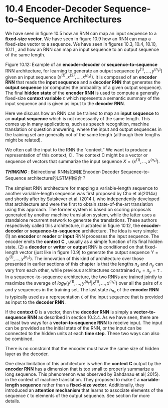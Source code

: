 # 10.4 Encoder-Decoder Sequence-to-Sequence Architectures

We have seen in figure 10.5 how an RNN can map an input sequence to a **fixed-size vector**. We have seen in figure 10.9 how an RNN can map a fixed-size vector to a sequence. We have seen in figures 10.3, 10.4, 10.10, 10.11 , and how an RNN can map an input sequence to an output sequence of the same length.





Figure 10.12: Example of an **encoder-decoder** or **sequence-to-sequence** RNN architecture, for learning to generate an output sequence $( y^{ (1)} ,...,y ^{(n_y )} )$ given an input sequence $( x^{(1)} ,x^{(2)} ,...,x^{(n_x )} )$. It is composed of an **encoder RNN** that reads the **input sequence** and a **decoder RNN** that generates the **output sequence** (or computes the probability of a given output sequence). The final **hidden state** of the **encoder RNN** is used to compute a generally fixed-size **context variable** `C` which represents a semantic summary of the input sequence and is given as input to the **decoder RNN**.

Here we discuss how an RNN can be trained to map an **input sequence** to an **output sequence** which is not necessarily of the same length. This comes up in many applications, such as speech recognition, machine translation or question answering, where the input and output sequences in the training set are generally not of the same length (although their lengths might be related).

We often call the input to the RNN the “context.” We want to produce a representation of this context, C . The context C might be a vector or sequence of vectors that summarize the input sequence $X  = (
x^{(1)} ,...,x^{(n_x )} )$.

***THINKING*** : Bidirectional RNNs如何和Encoder-Decoder Sequence-to-Sequence architecture的LSTM相结合？

The simplest RNN architecture for mapping a variable-length sequence to another variable-length sequence was first proposed by Cho et al(2014a) and shortly after by Sutskever et al. (2014  ), who independently developed that architecture and were the first to obtain state-of-the-art translation using this approach. The former system is based on scoring proposals generated by another machine
translation system, while the latter uses a standalone recurrent network to generate the translations. These authors respectively called this architecture, illustrated in figure 10.12, the **encoder-decoder** or **sequence-to-sequence** architecture. The idea is very simple: (1) an **encoder** or **reader** or **input** RNN processes the input sequence. The encoder emits the **context C** , usually as a simple function of its final hidden state. (2) a **decoder** or **writer** or **output** RNN is conditioned on that fixed-length vector (just like in figure 10.9) to generate the output sequence $Y = ( y^{(1)} ,...,y^{(n_y)} )$. The innovation of this kind of architecture over those
presented in earlier sections of this chapter is that the lengths $n_x$ and $n_y$ can vary from each other, while previous architectures constrained $n_x = n_y = τ$ . In a sequence-to-sequence architecture, the two RNNs are trained jointly to maximize the average of $log_P{ ( y^{(1)} ,...,y^{(n_y )} | x^{(1)} ,...,x^{(n_x )} )}$ over all the pairs of $x$ and $y$ sequences in the training set. The last state $h_{n_x}$ of the **encoder RNN** is typically used as a representation `C` of the input sequence that is provided as input to the **decoder RNN**.

If the **context C** is a vector, then the **decoder RNN** is simply a **vector-to-sequence RNN** as described in section 10.2.4. As we have seen, there are at least two ways for a **vector-to-sequence RNN** to receive input. The input can be provided as the initial state of the RNN, or the input can be connected to the hidden units at each **time step**. These two ways can also be combined.

There is no constraint that the encoder must have the same size of hidden layer as the decoder.

One clear limitation of this architecture is when the **context C** output by the **encoder RNN** has a dimension that is too small to properly summarize a long sequence. This phenomenon was observed by Bahdanau et al( 2015). in the context of machine translation. They proposed to make `C` a **variable-length sequence** rather than a **fixed-size vector**. Additionally, they introduced an **attention mechanism** that learns to associate elements of the sequence `C` to elements of the output sequence. See section for more details.

